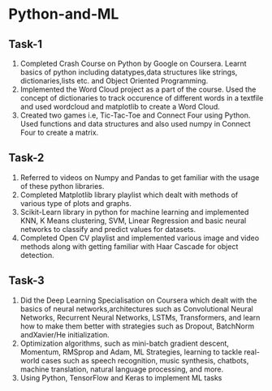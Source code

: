# Python-and-ML
## Task-1
1) Completed Crash Course on Python by Google on Coursera. Learnt basics of python including datatypes,data structures like strings, dictionaries,lists etc. and Object Oriented Programming.
2) Implemented the Word Cloud project as a part of the course. Used the concept of dictionaries to track occurence of different words in a textfile and used wordcloud and matplotlib to create a Word Cloud.
3) Created two games i.e, Tic-Tac-Toe and Connect Four using Python. Used functions and data structures and also used numpy in Connect Four to create a matrix.

## Task-2
1) Referred to videos on Numpy and Pandas to get familiar with the usage of these python libraries.
2) Completed Matplotlib library playlist which dealt with methods of various type of plots and graphs.
3) Scikit-Learn library in python for machine learning and implemented KNN, K Means clustering, SVM, Linear Regression and basic neural networks to classify and predict values for datasets.
4) Completed Open CV playlist and implemented various image and video methods along with getting familiar with Haar Cascade for object detection.

## Task-3
1) Did the Deep Learning Specialisation on Coursera which dealt with the basics of neural networks,architectures such as Convolutional Neural Networks, Recurrent Neural Networks, LSTMs, Transformers, and learn how to make them better with strategies such as Dropout, BatchNorm andXavier/He initialization.
2) Optimization algorithms, such as mini-batch gradient descent, Momentum, RMSprop and Adam, ML Strategies, learning to tackle real-world cases such as speech recognition, music synthesis, chatbots, machine translation, natural language processing, and more.
3) Using Python, TensorFlow and Keras to implement ML tasks
